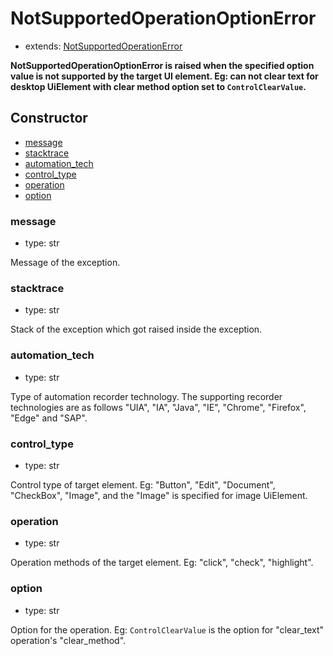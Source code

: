 # NotSupportedOperationOptionError

- extends: [NotSupportedOperationError](./doc/api/python/exceptions/notsupportedoperationerror.md)

**NotSupportedOperationOptionError is raised when the specified option value is not supported by the target UI element. Eg: can not clear text for desktop UiElement with clear method option set to `ControlClearValue`.**

## Constructor<!-- {docsify-ignore} -->
- [message](#message)
- [stacktrace](#stacktrace)
- [automation_tech](#automationtech)
- [control_type](#controltype)
- [operation](#operation)
- [option](#option)


### message
- type: str

Message of the exception.


### stacktrace
- type: str

Stack of the exception which got raised inside the exception.

### automation_tech
- type: str

Type of automation recorder technology. The supporting recorder technologies are as follows "UIA", "IA", "Java", "IE", "Chrome", "Firefox", "Edge" and "SAP".

### control_type
- type: str

Control type of target element. Eg: "Button", "Edit", "Document", "CheckBox", "Image", and the "Image" is specified for image UiElement.

### operation
- type: str

Operation methods of the target element. Eg: "click", "check", "highlight".

### option
- type: str

Option for the operation. Eg: `ControlClearValue` is the option for "clear_text" operation's "clear_method".